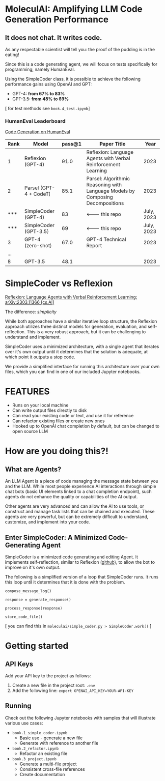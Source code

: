 # MoleculAI: Amplifying LLM Code Generation Performance

## It does not chat. It writes code.

As any respectable scientist will tell you: the proof of the pudding is in the eating!

Since this is a code generating agent, we will focus on tests specifically for programming, namely HumanEval.

Using the SimpleCoder class, it is possible to achieve the following performance gains using OpenAI and GPT:
- GPT-4: **from 67% to 83%**
- GPT-3.5: **from 48% to 69%**

[ for test methods see `book.4_test.ipynb`]

### HumanEval Leaderboard
[Code Generation on HumanEval](https://paperswithcode.com/sota/code-generation-on-humaneval)

| Rank | Model                   | pass@1 | Paper Title                                                     | Year |
|------|-------------------------|-------|-----------------------------------------------------------------|------|
| 1    | Reflexion (GPT-4)       | 91.0  | Reflexion: Language Agents with Verbal Reinforcement Learning   | 2023 |
| 2    | Parsel (GPT-4 + CodeT) | 85.1  | Parsel: Algorithmic Reasoning with Language Models by Composing Decompositions | 2023 |
| ***   | SimpleCoder (GPT-4)    | 83 | <--- this repo  | July, 2023 |
| ***   | SimpleCoder (GPT-3.5)  | 69 | <--- this repo  | July, 2023 |
| 3    | GPT-4 (zero-shot)       | 67.0  | GPT-4 Technical Report                                          | 2023 |
| ... |
| 8    | GPT-3.5                  | 48.1  |  | 2023 |

# SimpleCoder vs Reflexion
[Reflexion: Language Agents with Verbal Reinforcement Learning; arXiv:2303.11366 [cs.AI]](https://arxiv.org/pdf/2303.11366v3.pdf)

The difference: *simplicity*

While both approaches have a similar iterative loop structure, the Reflexion approach utilizes three distinct models for generation, evaluation, and self-reflection. This is a very robust approach, but it can be challenging to understand and implement.

SimpleCoder uses a minimized architecture, with a single agent that iterates over it's own output until it determines that the solution is adequate, at which point it outputs a stop code.

We provide a simplified interface for running this architecture over your own files, which you can find in one of our included Jupyter notebooks.

# FEATURES
* Runs on your local machine
* Can write output files directly to disk
* Can read your existing code or text, and use it for reference
* Can refactor existing files or create new ones
* Hooked up to OpenAI chat completion by default, but can be changed to open source LLM

# How are you doing this?!
## What are Agents?

An LLM Agent is a piece of code managing the message state between you and the LLM. While most people experience AI interactions through simple chat bots (basic UI elements linked to a chat completion endpoint), such agents do not enhance the quality or capabilities of the AI output.

Other agents are very advanced and can allow the AI to use tools, or construct and manage task lists that can be chained and executed. These agents are very powerful, but can be extremely difficult to understand, customize, and implement into your code. 

## Enter SimpleCoder: A Minimized Code-Generating Agent

SimpleCoder is a minimized code generating and editing Agent. It implements self-reflection, similar to Reflexion ([github](https://github.com/noahshinn024/reflexion)), to allow the bot to improve on it's own output.


The following is a simplified version of a loop that SimpleCoder runs. It runs this loop until it determines that it is done with the problem.

```
compose_message_log()

response = generate_response()

process_response(response)

store_code_file()

```
[ you can find this in `moleculai/simple_coder.py > SimpleCoder.work()` ]


# Getting started
## API Keys
Add your API key to the project as follows:
1. Create a new file in the project root: `.env`
2. Add the following line: `export OPENAI_API_KEY=YOUR-API-KEY`

## Running
Check out the following Jupyter notebooks with samples that will illustrate various use cases:
* `book.1_simple_coder.ipynb`
    * Basic use - generate a new file
    * Generate with reference to another file
* `book.2_refactor.ipynb`
    * Refactor an existing file
* `book.3_project.ipynb`
    * Generate a multi-file project
    * Consistent cross-file references
    * Create documentation